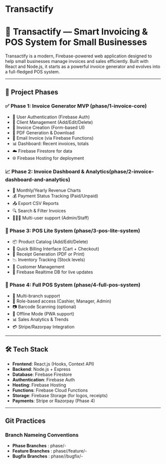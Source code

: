 # Transactify


# 💼 Transactify — Smart Invoicing & POS System for Small Businesses

Transactify is a modern, Firebase-powered web application designed to help small businesses manage invoices and sales efficiently. Built with React and Node.js, it starts as a powerful invoice generator and evolves into a full-fledged POS system.

---

## 🚀 Project Phases

### ✅ Phase 1: Invoice Generator MVP (phase/1-invoice-core)
- 🔐 User Authentication (Firebase Auth)
- 👥 Client Management (Add/Edit/Delete)
- 🧾 Invoice Creation (Form-based UI)
- 📄 PDF Generation & Download
- 📧 Email Invoice (via Firebase Functions)
- 📊 Dashboard: Recent invoices, totals
- ☁️ Firebase Firestore for data
- 🌐 Firebase Hosting for deployment
### 📈 Phase 2: Invoice Dashboard & Analytics(phase/2-invoice-dashboard-and-analytics)
- 📅 Monthly/Yearly Revenue Charts
- 💰 Payment Status Tracking (Paid/Unpaid)
- 📤 Export CSV Reports
- 🔍 Search & Filter Invoices
- 👨‍👩‍👧 Multi-user support (Admin/Staff)

### 🛒 Phase 3: POS Lite System (phase/3-pos-lite-system)
- 📦 Product Catalog (Add/Edit/Delete)
- 🧾 Quick Billing Interface (Cart + Checkout)
- 🧾 Receipt Generation (PDF or Print)
- 📉 Inventory Tracking (Stock levels)
- 👥 Customer Management
- 🔄 Firebase Realtime DB for live updates

### 🏪 Phase 4: Full POS System (phase/4-full-pos-system)
- 🏬 Multi-branch support
- 🔐 Role-based access (Cashier, Manager, Admin)
- 📷 Barcode Scanning (optional)
- 📶 Offline Mode (PWA support)
- 📊 Sales Analytics & Trends
- 💳 Stripe/Razorpay Integration

---

## 🛠️ Tech Stack

- **Frontend**: React.js (Hooks, Context API)
- **Backend**: Node.js + Express
- **Database**: Firebase Firestore
- **Authentication**: Firebase Auth
- **Hosting**: Firebase Hosting
- **Functions**: Firebase Cloud Functions
- **Storage**: Firebase Storage (for logos, receipts)
- **Payments**: Stripe or Razorpay (Phase 4)

---

## Git Practices

### Branch Nameing Conventions

- **Phase Branches** : phase/<number>-<short-name>
- **Feature Branches** : phase/<number>/feature/<module>-<short-description>
- **Bugfix Branches** : phase/<number>/bugfix/<module>-<issue-description>
